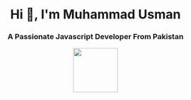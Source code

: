 <h1 align="center">Hi 👋, I'm Muhammad Usman</h1>
<h3 align="center">A Passionate Javascript Developer From Pakistan</h3>
<div id="header" align="center">
  <img src="https://media.giphy.com/media/qgQUggAC3Pfv687qPC/giphy.gif" width="100"/>
</div>
